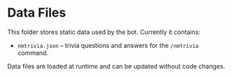 # Data Files

This folder stores static data used by the bot. Currently it contains:

- `nmtrivia.json` – trivia questions and answers for the `/nmtrivia` command.

Data files are loaded at runtime and can be updated without code changes.
